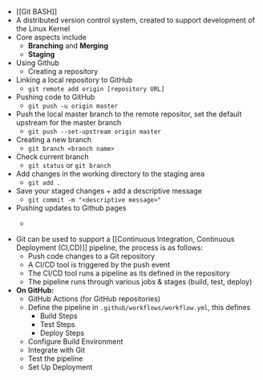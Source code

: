 - [[Git BASH]]
- A distributed version control system, created to support development of the Linux Kernel 
- Core aspects include 
	- **Branching** and **Merging** 
	- **Staging** 
- Using Github 
	- Creating a repository 
- Linking a local repository to GitHub
	- `git remote add origin [repository URL]`
- Pushing code to GitHub
	- `git push -u origin master`
- Push the local master branch to the remote repositor, set the default upstream for the master branch 
	- `git push --set-upstream origin master`
- Creating a new branch
	- `git branch <branch name>`
- Check current branch
	- `git status` or `git branch`
- Add changes in the working directory to the staging area
	- `git add .`
- Save your staged changes + add a descriptive message 
	- `git commit -m "<descriptive message>"`
- Pushing updates to Github pages
	- ````npm run deploy?

- Git can be used to support a [[Continuous Integration, Continuous Deployment (CI,CD)]] pipeline, the process is as follows:
	- Push code changes to a Git repository
	- A CI/CD tool is triggered by the push event 
	- The CI/CD tool runs a pipeline as its defined in the repository 
	- The pipeline runs through various jobs & stages (build, test, deploy)
- **On GitHub:** 
	- GitHub Actions (for GitHub repositories)
	- Define the pipeline in `.github/workflows/workflow.yml`, this defines 
		- Build Steps
		- Test Steps
		- Deploy Steps 
	- Configure Build Environment
	- Integrate with Git
	- Test the pipeline
	- Set Up Deployment 